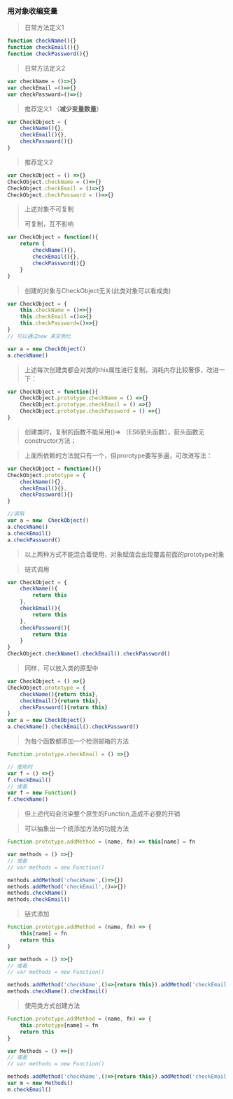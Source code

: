 ### 用对象收编变量

> 日常方法定义1

```js
function checkName(){}
function checkEmail(){}
function checkPassword(){}
```

> 日常方法定义2

```js
var checkName = ()=>{}
var checkEmail =()=>{}
var checkPassword=()=>{}
```

> 推荐定义1 （**减少变量数量**）

```js
var CheckObject = {
    checkName(){},
    checkEmail(){},
    checkPassword(){}
}
```

> 推荐定义2

```js
var CheckObject = () =>{}
CheckObject.checkName = ()=>{}
CheckObject.checkEmail = ()=>{}
CheckObject.checkPassword = ()=>{}
```

> 上述对象不可复制
>
> 可复制，互不影响

```js
var CheckObject = function(){
    return {
        checkName(){},
        checkEmail(){},
        checkPassword(){}
    }
}
```

> 创建的对象与CheckObject无关(此类对象可以看成类)

```js
var CheckObject = {
    this.checkName = ()=>{}
	this.checkEmail =()=>{}
	this.checkPassword=()=>{}
}
// 可以通过new 来实例化

var a = new CheckObject()
a.checkName()
```

> 上述每次创建类都会对类的this属性进行复制，消耗内存比较奢侈，改进一下：

```js
var CheckObject = function(){
    CheckObject.prototype.checkName = () =>{}
    CheckObject.prototype.checkEmail = () =>{}
    CheckObject.prototype.checkPassword = () =>{}
}
```

> 创建类时，复制的函数不能采用()=> （ES6箭头函数），箭头函数无constructor方法；

> 上面所依赖的方法就只有一个，但prorotype要写多遍，可改进写法：

```js
var CheckObject = function(){}
CheckObject.prototype = {
    checkName(){},
    checkEmail(){},
    checkPassword(){}
}

//调用
var a = new  CheckObject()
a.checkName()
a.checkEmail()
a.checkPassword()
```

> 以上两种方式不能混合着使用，对象赋值会出现覆盖前面的prototype对象

> 链式调用

```js
var CheckObject = {
    checkName(){
        return this
    },
    checkEmail(){
        return this
    },
    checkPassword(){
        return this
    }
}
CheckObject.checkName().checkEmail().checkPassword()
```

> 同样，可以放入类的原型中

```js
var CheckObject = () =>{}
CheckObject.prototype = {
    checkName(){return this},
    checkEmail(){return this},
    checkPassword(){return this}
}
var a = new CheckObject()
a.checkName().checkEmail().checkPassword()
```

> 为每个函数都添加一个检测邮箱的方法

```js
Function.prototype.checkEmail = () =>{}

// 使用时
var f = () =>{}
f.checkEmail()
// 或者
var f = new Function()
f.checkName()
```

> 但上述代码会污染整个原生的Function,造成不必要的开销

> 可以抽象出一个统添加方法的功能方法

```js
Function.prototype.addMethod = (name, fn) => this[name] = fn

var methods = () =>{}
// 或者
// var methods = new Function()

methods.addMethod('checkName',()=>{})
methods.addMethod('checkEmail',()=>{})
methods.checkName()
methods.checkEmail()
```

> 链式添加

```js
Function.prototype.addMethod = (name, fn) => {
    this[name] = fn
    return this
}

var methods = () =>{}
// 或者
// var methods = new Function()

methods.addMethod('checkName',()=>{return this}).addMethod('checkEmail',()=>{return this})
methods.checkName().checkEmail()
```

> 使用类方式创建方法

```js
Function.prototype.addMethod = (name, fn) => {
    this.prototype[name] = fn
    return this
}

var Methods = () =>{}
// 或者
// var methods = new Function()

methods.addMethod('checkName',()=>{return this}).addMethod('checkEmail',()=>{return this})
var m = new Methods()
m.checkEmail()
```

